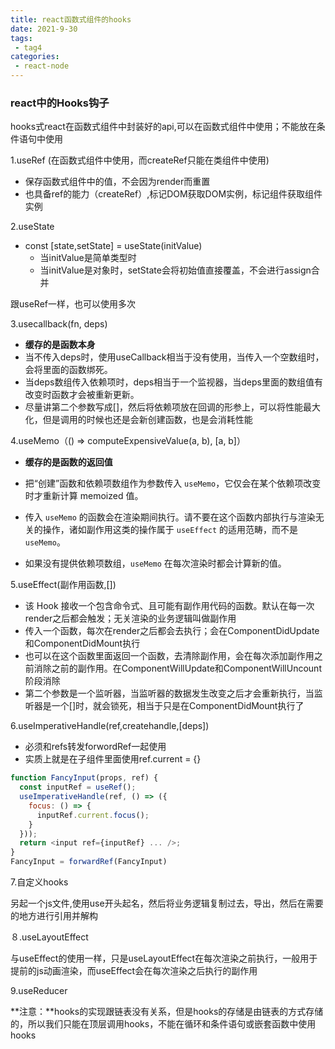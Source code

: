 ```yaml
---
title: react函数式组件的hooks
date: 2021-9-30
tags:
 - tag4
categories: 
 - react-node
---
```



### react中的Hooks钩子

hooks式react在函数式组件中封装好的api,可以在函数式组件中使用；不能放在条件语句中使用

1.useRef (在函数式组件中使用，而createRef只能在类组件中使用)

- 保存函数式组件中的值，不会因为render而重置
- 也具备ref的能力（createRef）,标记DOM获取DOM实例，标记组件获取组件实例

2.useState

- const [state,setState] = useState(initValue)
  - 当initValue是简单类型时
  - 当initValue是对象时，setState会将初始值直接覆盖，不会进行assign合并

跟useRef一样，也可以使用多次

3.usecallback(fn, deps)

- **缓存的是函数本身**
- 当不传入deps时，使用useCallback相当于没有使用，当传入一个空数组时，会将里面的函数绑死。
- 当deps数组传入依赖项时，deps相当于一个监视器，当deps里面的数组值有改变时函数才会被重新更新。
- 尽量讲第二个参数写成[]，然后将依赖项放在回调的形参上，可以将性能最大化，但是调用的时候也还是会新创建函数，也是会消耗性能

4.useMemo（() => computeExpensiveValue(a, b), [a, b]）

- **缓存的是函数的返回值**

- 把“创建”函数和依赖项数组作为参数传入 `useMemo`，它仅会在某个依赖项改变时才重新计算 memoized 值。
- 传入 `useMemo` 的函数会在渲染期间执行。请不要在这个函数内部执行与渲染无关的操作，诸如副作用这类的操作属于 `useEffect` 的适用范畴，而不是 `useMemo`。
- 如果没有提供依赖项数组，`useMemo` 在每次渲染时都会计算新的值。

5.useEffect(副作用函数,[])

- 该 Hook 接收一个包含命令式、且可能有副作用代码的函数。默认在每一次render之后都会触发；无关渲染的业务逻辑叫做副作用
- 传入一个函数，每次在render之后都会去执行；会在ComponentDidUpdate和ComponentDidMount执行
- 也可以在这个函数里面返回一个函数，去清除副作用，会在每次添加副作用之前消除之前的副作用。在ComponentWillUpdate和ComponentWillUncount阶段消除
- 第二个参数是一个监听器，当监听器的数据发生改变之后才会重新执行，当监听器是一个[]时，就会锁死，相当于只是在ComponentDidMount执行了

6.useImperativeHandle(ref,createhandle,[deps])

- 必须和refs转发forwordRef一起使用
- 实质上就是在子组件里面使用ref.current = {}

```javascript
function FancyInput(props, ref) {
  const inputRef = useRef();
  useImperativeHandle(ref, () => ({
    focus: () => {
      inputRef.current.focus();
    }
  }));
  return <input ref={inputRef} ... />;
}
FancyInput = forwardRef(FancyInput)
```

7.自定义hooks

另起一个js文件,使用use开头起名，然后将业务逻辑复制过去，导出，然后在需要的地方进行引用并解构

８.useLayoutEffect

与useEffect的使用一样，只是useLayoutEffect在每次渲染之前执行，一般用于提前的js动画渲染，而useEffect会在每次渲染之后执行的副作用

9.useReducer

**注意：**hooks的实现跟链表没有关系，但是hooks的存储是由链表的方式存储的，所以我们只能在顶层调用hooks，不能在循环和条件语句或嵌套函数中使用hooks